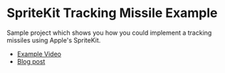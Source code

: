 SpriteKit Tracking Missile Example
================================

Sample project which shows you how you could implement a tracking missiles using Apple's SpriteKit. 

 * [Example Video](https://www.youtube.com/watch?v=AuhDGFCZ3Ns)
 * [Blog post](http://neilang.com/entries/spritekit-tracking-missile/)
